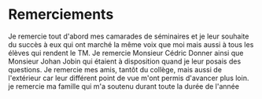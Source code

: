 # Remerciements

Je remercie tout d'abord mes camarades de séminaires et je leur souhaite du succès à eux qui ont marché la même voix que moi mais aussi à tous les élèves qui rendent le TM. 
Je remercie Monsieur Cédric Donner ainsi que Monsieur Johan Jobin qui étaient à disposition quand je leur posais des questions.
Je remercie mes amis, tantôt du collège, mais aussi de l'extérieur car leur différent point de vue m'ont permis d'avancer plus loin.
je remercie ma famille qui m'a soutenu durant toute la durée de l'année  